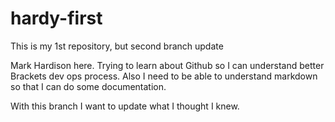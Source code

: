 # hardy-first
This is my 1st repository, but second branch update

Mark Hardison here. Trying to learn about Github so I can understand better Brackets dev ops process.
Also I need to be able to understand markdown so that I can do some documentation.

With this branch I want to update what I thought I knew.
